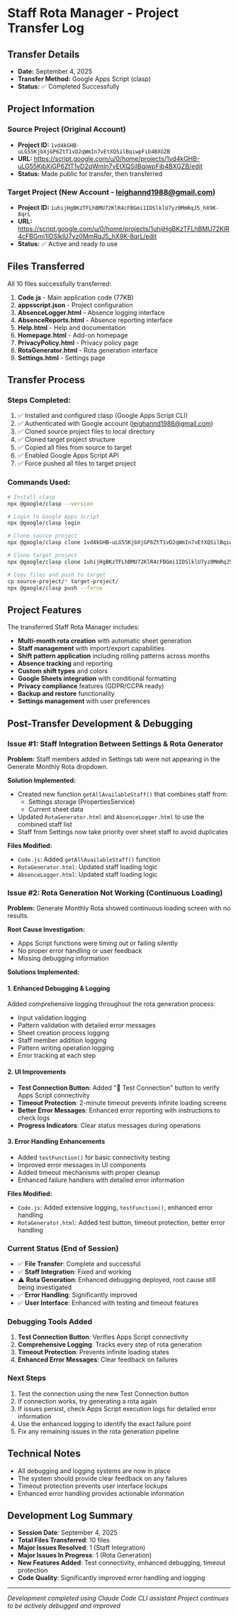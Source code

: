# Staff Rota Manager - Project Transfer Log

## Transfer Details
- **Date:** September 4, 2025
- **Transfer Method:** Google Apps Script (clasp)
- **Status:** ✅ Completed Successfully

## Project Information

### Source Project (Original Account)
- **Project ID:** `1vd4kGHB-uLG55KjbXjGP6ZtT1vD2qWmIn7vEtXQSilBqiwpFib4BXGZB`
- **URL:** https://script.google.com/u/0/home/projects/1vd4kGHB-uLG55KjbXjGP6ZtT1vD2qWmIn7vEtXQSilBqiwpFib4BXGZB/edit
- **Status:** Made public for transfer, then transferred

### Target Project (New Account - leighannd1988@gmail.com)
- **Project ID:** `1uhijHgBKzTFLhBMU72KlR4cFBGmi1IDSlklU7yz0MmRqJ5_hX9K-8qrL`
- **URL:** https://script.google.com/u/0/home/projects/1uhijHgBKzTFLhBMU72KlR4cFBGmi1IDSlklU7yz0MmRqJ5_hX9K-8qrL/edit
- **Status:** ✅ Active and ready to use

## Files Transferred
All 10 files successfully transferred:

1. **Code.js** - Main application code (77KB)
2. **appsscript.json** - Project configuration
3. **AbsenceLogger.html** - Absence logging interface
4. **AbsenceReports.html** - Absence reporting interface
5. **Help.html** - Help and documentation
6. **Homepage.html** - Add-on homepage
7. **PrivacyPolicy.html** - Privacy policy page
8. **RotaGenerator.html** - Rota generation interface
9. **Settings.html** - Settings page

## Transfer Process

### Steps Completed:
1. ✅ Installed and configured clasp (Google Apps Script CLI)
2. ✅ Authenticated with Google account (leighannd1988@gmail.com)
3. ✅ Cloned source project files to local directory
4. ✅ Cloned target project structure
5. ✅ Copied all files from source to target
6. ✅ Enabled Google Apps Script API
7. ✅ Force pushed all files to target project

### Commands Used:
```bash
# Install clasp
npx @google/clasp --version

# Login to Google Apps Script
npx @google/clasp login

# Clone source project
npx @google/clasp clone 1vd4kGHB-uLG55KjbXjGP6ZtT1vD2qWmIn7vEtXQSilBqiwpFib4BXGZB

# Clone target project
npx @google/clasp clone 1uhijHgBKzTFLhBMU72KlR4cFBGmi1IDSlklU7yz0MmRqJ5_hX9K-8qrL

# Copy files and push to target
cp source-project/* target-project/
npx @google/clasp push --force
```

## Project Features
The transferred Staff Rota Manager includes:

- **Multi-month rota creation** with automatic sheet generation
- **Staff management** with import/export capabilities  
- **Shift pattern application** including rolling patterns across months
- **Absence tracking** and reporting
- **Custom shift types** and colors
- **Google Sheets integration** with conditional formatting
- **Privacy compliance** features (GDPR/CCPA ready)
- **Backup and restore** functionality
- **Settings management** with user preferences

## Post-Transfer Development & Debugging

### Issue #1: Staff Integration Between Settings & Rota Generator
**Problem:** Staff members added in Settings tab were not appearing in the Generate Monthly Rota dropdown.

**Solution Implemented:**
- Created new function `getAllAvailableStaff()` that combines staff from:
  - Settings storage (PropertiesService)  
  - Current sheet data
- Updated `RotaGenerator.html` and `AbsenceLogger.html` to use the combined staff list
- Staff from Settings now take priority over sheet staff to avoid duplicates

**Files Modified:**
- `Code.js`: Added `getAllAvailableStaff()` function
- `RotaGenerator.html`: Updated staff loading logic
- `AbsenceLogger.html`: Updated staff loading logic

### Issue #2: Rota Generation Not Working (Continuous Loading)
**Problem:** Generate Monthly Rota showed continuous loading screen with no results.

**Root Cause Investigation:**
- Apps Script functions were timing out or failing silently
- No proper error handling or user feedback
- Missing debugging information

**Solutions Implemented:**

#### 1. Enhanced Debugging & Logging
Added comprehensive logging throughout the rota generation process:
- Input validation logging
- Pattern validation with detailed error messages
- Sheet creation process logging
- Staff member addition logging  
- Pattern writing operation logging
- Error tracking at each step

#### 2. UI Improvements
- **Test Connection Button**: Added "🧪 Test Connection" button to verify Apps Script connectivity
- **Timeout Protection**: 2-minute timeout prevents infinite loading screens
- **Better Error Messages**: Enhanced error reporting with instructions to check logs
- **Progress Indicators**: Clear status messages during operations

#### 3. Error Handling Enhancements
- Added `testFunction()` for basic connectivity testing
- Improved error messages in UI components
- Added timeout mechanisms with proper cleanup
- Enhanced failure handlers with detailed error information

**Files Modified:**
- `Code.js`: Added extensive logging, `testFunction()`, enhanced error handling
- `RotaGenerator.html`: Added test button, timeout protection, better error handling

### Current Status (End of Session)
- ✅ **File Transfer**: Complete and successful
- ✅ **Staff Integration**: Fixed and working
- ⚠️ **Rota Generation**: Enhanced debugging deployed, root cause still being investigated
- ✅ **Error Handling**: Significantly improved
- ✅ **User Interface**: Enhanced with testing and timeout features

### Debugging Tools Added
1. **Test Connection Button**: Verifies Apps Script connectivity
2. **Comprehensive Logging**: Tracks every step of rota generation
3. **Timeout Protection**: Prevents infinite loading states
4. **Enhanced Error Messages**: Clear feedback on failures

### Next Steps
1. Test the connection using the new Test Connection button
2. If connection works, try generating a rota again
3. If issues persist, check Apps Script execution logs for detailed error information
4. Use the enhanced logging to identify the exact failure point
5. Fix any remaining issues in the rota generation pipeline

## Technical Notes
- All debugging and logging systems are now in place
- The system should provide clear feedback on any failures
- Timeout protection prevents user interface lockups
- Enhanced error handling provides actionable information

## Development Log Summary
- **Session Date**: September 4, 2025
- **Total Files Transferred**: 10 files
- **Major Issues Resolved**: 1 (Staff Integration)
- **Major Issues In Progress**: 1 (Rota Generation)
- **New Features Added**: Test connectivity, enhanced debugging, timeout protection
- **Code Quality**: Significantly improved error handling and logging

---
*Development completed using Claude Code CLI assistant*
*Project continues to be actively debugged and improved*